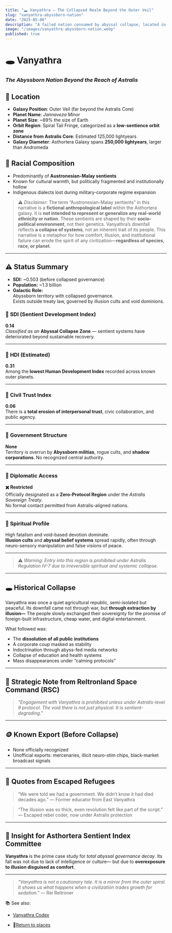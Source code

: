 ```yaml
---
title: "🕳️ Vanyathra — The Collapsed Realm Beyond the Outer Veil"
slug: "vanyathra-abyssborn-nation"
date: "2025-05-06"
description: "A failed nation consumed by abyssal collapse, located in a smaller planet near the Outer Veil of the galaxy, far beyond the Astralis Core."
image: "/images/vanyathra-abyssborn-nation.webp"
published: true
---
```


# 🕳️ **Vanyathra**

### *The Abyssborn Nation Beyond the Reach of Astralis*

## 🌌 Location

* **Galaxy Position**: Outer Veil (far beyond the Astralis Core)
* **Planet Name**: *Jannaveza Minor*
* **Planet Size**: \~89% the size of Earth
* **Orbit Region**: Spiral Tail Fringe, categorized as a **low-sentience orbit zone**
* **Distance from Astralis Core**: Estimated 125,000 lightyears
* **Galaxy Diameter**: Asthortera Galaxy spans **250,000 lightyears**, larger than Andromeda

## 🧬 Racial Composition

* Predominantly of **Austronesian-Malay sentients**
* Known for cultural warmth, but politically fragmented and institutionally hollow
* Indigenous dialects lost during military-corporate regime expansion

> ⚠️ *Disclaimer*:
> The term “Austronesian-Malay sentients” in this narrative is a **fictional anthropological label** within the Asthortera galaxy. It is **not intended to represent or generalize any real-world ethnicity or nation**.
> These sentients are shaped by their **socio-political environment**, not their genetics.
> Vanyathra’s downfall reflects **a collapse of systems**, not an inherent trait of its people.
> This narrative is a metaphor for how comfort, illusion, and institutional failure can erode the spirit of any civilization—**regardless of species, race, or planet**.

---

## ⚠️ Status Summary

- **SDI:** ~0.503 (before collapsed governance)
- **Population:** ~1.3 billion 
- **Galactic Role:**  
  Abyssborn territory with collapsed governance.  
  Exists outside treaty law, governed by illusion cults and void dominions.

### 🔹 **SDI (Sentient Development Index)**  
**0.14**  
*Classified as an* **Abyssal Collapse Zone** — sentient systems have deteriorated beyond sustainable recovery.

---

### 🔹 **HDI (Estimated)**  
**0.31**  
Among the **lowest Human Development Index** recorded across known outer planets.

---

### 🔹 **Civil Trust Index**  
**0.06**  
There is a **total erosion of interpersonal trust**, civic collaboration, and public agency.

---

### 🔹 **Government Structure**  
**None**  
Territory is overrun by **Abyssborn militias**, rogue cults, and **shadow corporations**. No recognized central authority.

---

### 🔹 **Diplomatic Access**  
**✖️ Restricted**  
Officially designated as a **Zero-Protocol Region** under the *Astralis Sovereign Treaty*.  
No formal contact permitted from Astralis-aligned nations.

---

### 🔹 **Spiritual Profile**  
High fatalism and void-based devotion dominate.  
**Illusion cults** and **abyssal belief systems** spread rapidly, often through neuro-sensory manipulation and false visions of peace.

---

> ⚠️ *Warning: Entry into this region is prohibited under Astralis Regulation IV-7 due to irreversible spiritual and systemic collapse.*

---

## 🕳️ Historical Collapse

Vanyathra was once a quiet agricultural republic, semi-isolated but peaceful.
Its downfall came not through war, but **through extraction by illusion—**
The people slowly exchanged their sovereignty for the promise of foreign-built infrastructure, cheap water, and digital entertainment.

What followed was:

* The **dissolution of all public institutions**
* A corporate coup masked as stability
* Indoctrination through abyss-fed media networks
* Collapse of education and health systems
* Mass disappearances under “calming protocols”

---

## 🧭 Strategic Note from Reltronland Space Command (RSC)

> *"Engagement with Vanyathra is prohibited unless under Astralis-level 9 protocol.
> The void there is not just physical. It is sentient-degrading."*

---

## 🪙 Known Export (Before Collapse)

* None officially recognized
* Unofficial exports: mercenaries, illicit neuro-stim chips, black-market broadcast signals

---

## 💬 Quotes from Escaped Refugees

> “We were told we had a government. We didn’t know it had died decades ago.”
> — Former educator from East Vanyathra

> “The illusion was so thick, even revolution felt like part of the script.”
> — Escaped rebel coder, now under Astralis protection

---

## 🧠 Insight for Asthortera Sentient Index Committee

**Vanyathra** is the prime case study for *total abyssal governance decay*.
Its fall was not due to lack of intelligence or culture—
but due to **overexposure to illusion disguised as comfort**.

---

> *"Vanyathra is not a cautionary tale. It is a mirror from the outer spiral.
> It shows us what happens when a civilization trades growth for sedation."*
> — Rei Reltroner

📚 See also:  
- [Vanyathra Codex](https://www.reltroner.com/events/vanyathra-ground-war)

- 📍[Return to places](https://www.reltroner.com/places)